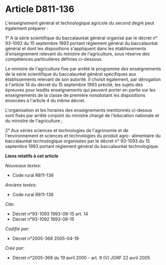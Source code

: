 # Article D811-136

L'enseignement général et technologique agricole du second degré peut également préparer :

1° A la série scientifique du baccalauréat général organisé par le décret n° 93-1092 du 15 septembre 1993 portant règlement
général du baccalauréat général et dont les dispositions s'appliquent dans les établissements d'enseignement relevant du
ministre de l'agriculture, sous réserve des compétences particulières définies ci-dessous.

Le ministre de l'agriculture fixe par arrêté le programme des enseignements de la série scientifique du baccalauréat général
spécifiques aux établissements relevant de son autorité. Il choisit également, par dérogation à l'article 14 du décret du 15
septembre 1993 précité, les sujets des épreuves pour lesdits enseignements qui peuvent porter en partie sur les enseignements
de la classe de première nonobstant les dispositions énoncées à l'article 4 du même décret.

L'organisation et les horaires des enseignements mentionnés ci-dessus sont fixés par arrêté conjoint du ministre chargé de
l'éducation nationale et du ministre de l'agriculture ;

2° Aux séries sciences et technologies de l'agronomie et de l'environnement et sciences et technologies du produit agro-
alimentaire du baccalauréat technologique organisées par le décret n° 93-1093 du 15 septembre 1993 portant règlement général
du baccalauréat technologique.

**Liens relatifs à cet article**

_Nouveaux textes_:

  - Code rural R811-136

_Anciens textes_:

  - Code rural R811-136

_Cite_:

  - Décret n°93-1093 1993-09-15 art. 14
  - Décret n°93-1092 1993-09-15

_Codifié par_:

  - Décret n°2005-368 2005-04-19

_Créé par_:

  - Décret n°2005-368 du 19 avril 2005 - art. 9 (V) JORF 22 avril 2005
